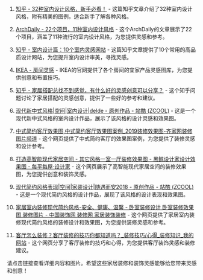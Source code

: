 1. [知乎 - 32种室内设计风格，新手必看！](https://zhuanlan.zhihu.com/p/257825890) - 这篇知乎文章介绍了32种室内设计风格，附有精美的图例，适合新手了解各种风格。

2. [ArchDaily - 22个项目，11种室内设计风格](https://www.archdaily.cn/cn/983693/shi-nei-she-ji-mei-xue-tan-tao-liu-xing-feng-ge-de-22ge-xiang-mu) - 这个ArchDaily的文章展示了22个项目，涵盖了11种流行的室内设计风格，为您提供灵感和参考。

3. [知乎 - 室内设计篇：10个室内灵感网站](https://zhuanlan.zhihu.com/p/437155343) - 这篇知乎文章提供了10个常用的高品质设计网站，为您提升室内设计审美，寻找灵感。

4. [IKEA - 房间灵感](http://origin-www.web.ikea.cn/cn/zh/ideas/rooms-inspiration/) - IKEA的官网提供了各个房间的宜家产品灵感图库，为您提供创意和布置技巧。

5. [知乎 - 家居搭配总找不到感觉，有什么好的灵感创意可以分享？](https://www.zhihu.com/question/329221137) - 这个知乎问题讨论了家居搭配的灵感创意，提供了一些好的参考和建议。

6. [现代新中式风格|空间|室内设计|delde - 原创作品 - 站酷 (ZCOOL)](https://www.zcool.com.cn/work/ZMzc4MTgyODQ=.html) - 这是一个现代新中式风格的室内设计作品，展示了该风格的设计灵感和效果图。

7. [中式简约客厅效果图,中式简约客厅效果图案例_2019装修效果图-齐家网装修图片频道](https://tuku.jia.com/tags/4275) - 这个网页提供了中式简约客厅的效果图案例，为您提供了装修灵感和设计参考。

8. [打造高智能现代家居空间 - 其它风格一室一厅装修效果图 - 黑鲸设计家设计效果图 - 每平每屋·设计家](https://www.shejijia.com/design/detail3d/8bbdd9d40419076f1673569345921384448.html) - 这个网页展示了高智能现代家居空间的装修效果图，为您提供创意和装饰灵感。

9. [现代简约风格表现|空间|家装设计|随遇而安2018 - 原创作品 - 站酷 (ZCOOL)](https://www.zcool.com.cn/work/ZMzM0NTQ2ODA=.html) - 这是一个现代简约风格的设计作品，展现了该风格的设计表现和效果图。

10. [家居室内装修现代简约风格-安全、健康、温馨 - 卧室装修设计 卧室装修效果图 装修图片 - 中国装饰网 装修网 家居装饰装修](http://www.zswcn.com/2015/woshi_0601/1930.html) - 这个网页提供了家居室内装修现代简约风格的装修设计和效果图，为您提供装修灵感和参考。

11. [客厅怎么装修？客厅装修的技巧你都知道吗？_装修技巧/心得_装修知识_我的网站](https://www.qszs.com/zxzs/zxjq/3688.html) - 这个网页分享了客厅装修的技巧和心得，为您提供客厅装饰灵感和装修建议。

请点击链接查看详细内容和图片。希望这些家居装修和装饰灵感能够给您带来灵感和创意！

